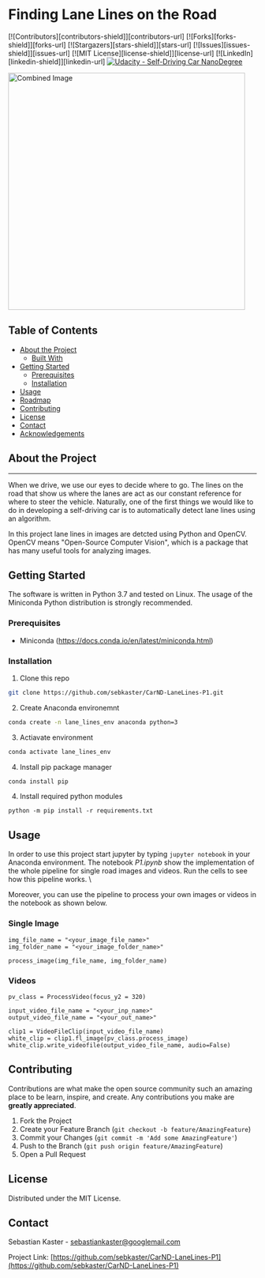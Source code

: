 # **Finding Lane Lines on the Road** 

[![Contributors][contributors-shield]][contributors-url]
[![Forks][forks-shield]][forks-url]
[![Stargazers][stars-shield]][stars-url]
[![Issues][issues-shield]][issues-url]
[![MIT License][license-shield]][license-url]
[![LinkedIn][linkedin-shield]][linkedin-url]
[![Udacity - Self-Driving Car NanoDegree](https://s3.amazonaws.com/udacity-sdc/github/shield-carnd.svg)](http://www.udacity.com/drive)

<img src="examples/laneLines_thirdPass.jpg" width="480" alt="Combined Image" />

<!-- TABLE OF CONTENTS -->
## Table of Contents

* [About the Project](#about-the-project)
  * [Built With](#built-with)
* [Getting Started](#getting-started)
  * [Prerequisites](#prerequisites)
  * [Installation](#installation)
* [Usage](#usage)
* [Roadmap](#roadmap)
* [Contributing](#contributing)
* [License](#license)
* [Contact](#contact)
* [Acknowledgements](#acknowledgements)


## About the Project
---

When we drive, we use our eyes to decide where to go. The lines on the road that show us where the lanes are act as our constant reference for where to steer the vehicle.  Naturally, one of the first things we would like to do in developing a self-driving car is to automatically detect lane lines using an algorithm.

In this project lane lines in images are detcted using Python and OpenCV. OpenCV means "Open-Source Computer Vision", which is a package that has many useful tools for analyzing images.

<!-- GETTING STARTED -->
## Getting Started

The software is written in Python 3.7 and tested on Linux. The usage of the Miniconda Python distribution is strongly recommended.

### Prerequisites

* Miniconda (https://docs.conda.io/en/latest/miniconda.html)

### Installation

1. Clone this repo
```sh
git clone https://github.com/sebkaster/CarND-LaneLines-P1.git
```

2. Create Anaconda environemnt
```sh
conda create -n lane_lines_env anaconda python=3
```

3. Actiavate environment
```sh
conda activate lane_lines_env
```

4. Install pip package manager
```sh
conda install pip
```

4. Install required python modules
```
python -m pip install -r requirements.txt
```

<!-- USAGE EXAMPLES -->
## Usage

In order to use this project start jupyter by typing `jupyter notebook` in your Anaconda environment. The notebook _P1.ipynb_ show the implementation of the whole pipeline for single road images and videos. Run the cells to see how this pipeline works. \\

Moreover, you can use the pipeline to process your own images or videos in the notebook as shown below.

### Single Image

```
img_file_name = "<your_image_file_name>"
img_folder_name = "<your_image_folder_name>"

process_image(img_file_name, img_folder_name)
```

### Videos
```
pv_class = ProcessVideo(focus_y2 = 320)

input_video_file_name = "<your_inp_name>"
output_video_file_name = "<your_out_name>"

clip1 = VideoFileClip(input_video_file_name)
white_clip = clip1.fl_image(pv_class.process_image)
white_clip.write_videofile(output_video_file_name, audio=False)
```

<!-- CONTRIBUTING -->
## Contributing

Contributions are what make the open source community such an amazing place to be learn, inspire, and create. Any contributions you make are **greatly appreciated**.

1. Fork the Project
2. Create your Feature Branch (`git checkout -b feature/AmazingFeature`)
3. Commit your Changes (`git commit -m 'Add some AmazingFeature'`)
4. Push to the Branch (`git push origin feature/AmazingFeature`)
5. Open a Pull Request

<!-- LICENSE -->
## License

Distributed under the MIT License.

<!-- CONTACT -->
## Contact

Sebastian Kaster - sebastiankaster@googlemail.com

Project Link: [https://github.com/sebkaster/CarND-LaneLines-P1](https://github.com/sebkaster/CarND-LaneLines-P1)

